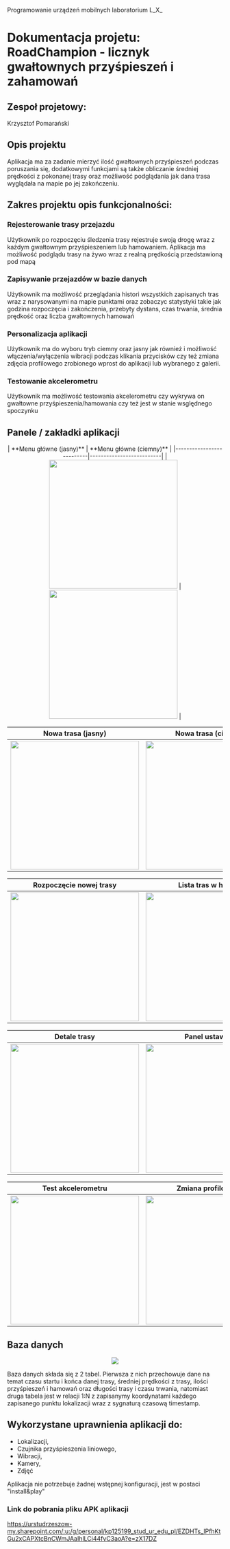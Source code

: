Programowanie urządzeń mobilnych laboratorium L_X_ 

# Dokumentacja projetu: **RoadChampion - licznyk gwałtownych przyśpieszeń i zahamowań**

## Zespoł projetowy:
Krzysztof Pomarański

## Opis projektu
Aplikacja ma za zadanie mierzyć ilość gwałtownych przyśpieszeń podczas poruszania się, dodatkowymi funkcjami są także obliczanie średniej prędkości z pokonanej trasy oraz możliwość podglądania jak dana trasa wyglądała na mapie po jej zakończeniu.


## Zakres projektu opis funkcjonalności:
### Rejesterowanie trasy przejazdu
  Użytkownik po rozpoczęciu śledzenia trasy rejestruje swoją drogę wraz z każdym gwałtownym przyśpieszeniem lub hamowaniem. Aplikacja ma możliwość podglądu trasy na żywo wraz z realną prędkością przedstawioną pod mapą
### Zapisywanie przejazdów w bazie danych
  Użytkownik ma możliwość przeglądania histori wszystkich zapisanych tras wraz z narysowanymi na mapie punktami oraz zobaczyc statystyki takie jak godzina rozpoczęcia i zakończenia, przebyty dystans, czas trwania, średnia prędkość oraz liczba gwałtownych hamowań
### Personalizacja aplikacji
  Użytkownik ma do wyboru tryb ciemny oraz jasny jak również i możliwość włączenia/wyłączenia wibracji podczas klikania przycisków czy też zmiana zdjęcia profilowego zrobionego wprost do aplikacji lub wybranego z galerii.
### Testowanie akcelerometru
  Użytkownik ma możliwość testowania akcelerometru czy wykrywa on gwałtowne przyśpieszenia/hamowania czy też jest w stanie wsględnego spoczynku

## Panele / zakładki aplikacji 
<div align="center">
| **Menu główne (jasny)** | **Menu główne (ciemny)** |
|--------------------------|--------------------------|
| <img src="images/menu-glowne-bialy.png" width="300"/> | <img src="images/menu-glowne-czarny.png" width="300"/> |

| **Nowa trasa (jasny)** | **Nowa trasa (ciemny)** |
|-------------------------|-------------------------|
| <img src="images/nowa-trasa-bialy.png" width="300"/> | <img src="images/nowa-trasa-czarny.png" width="300"/> |

| **Rozpoczęcie nowej trasy** | **Lista tras w historii** |
|-----------------------------|---------------------------|
| <img src="images/rozpoczecie-trasy-toast-czarny.png" width="300"/> | <img src="images/historia-tras-czarny.png" width="300"/> |

| **Detale trasy** | **Panel ustawień** |
|------------------|-------------------|
| <img src="images/detale-trasy-czarny.png" width="300"/> | <img src="images/ustawienia-biale.png" width="300"/> |

| **Test akcelerometru** | **Zmiana profilowego** |
|------------------------|-----------------------|
| <img src="images/test-akcelerometru-czarny.png" width="300"/> | <img src="images/zmiana-profilowego-czarne.png" width="300"/> |
</div>

## Baza danych
<div align="center">
  <img src="images/diagramERD.PNG" align=center>
</div>

Baza danych składa się z 2 tabel. Pierwsza z nich przechowuje dane na temat czasu startu i końca danej trasy, średniej prędkości z trasy, ilości przyśpieszeń i hamowań oraz długości trasy i czasu trwania, natomiast druga tabela jest w relacji 1:N z zapisanymy koordynatami każdego zapisanego punktu lokalizacji wraz z sygnaturą czasową timestamp.

## Wykorzystane uprawnienia aplikacji do:
- Lokalizacji,
- Czujnika przyśpieszenia liniowego,
- Wibracji,
- Kamery,
- Zdjęć


Aplikacja nie potrzebuje żadnej wstępnej konfiguracji, jest w postaci "install&play"

### Link do pobrania pliku APK aplikacji
https://urstudrzeszow-my.sharepoint.com/:u:/g/personal/kp125199_stud_ur_edu_pl/EZDHTs_lPfhKtGu2xCAPXtcBnCWmJAaIhlLCi44fvC3aoA?e=zX17DZ
